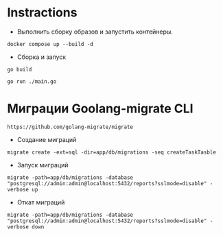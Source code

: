 # Instractions

- Выполнить сборку образов и запустить контейнеры.
````
docker compose up --build -d

````
- Сборка и запуск
````
go build

go run ./main.go

````
# Миграции Goolang-migrate CLI
```
https://github.com/golang-migrate/migrate
```

- Создание миграций
````
migrate create -ext=sql -dir=app/db/migrations -seq createTaskTasble
````
- Запуск миграций
````
migrate -path=app/db/migrations -database "postgresql://admin:admin@localhost:5432/reports?sslmode=disable" -verbose up
````
- Откат миграций
````
migrate -path=app/db/migrations -database "postgresql://admin:admin@localhost:5432/reports?sslmode=disable" -verbose down
````